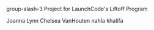 group-slash-3 Project for LaunchCode's Liftoff Program

Joanna Lynn Chelsea VanHouten nahla khalifa
